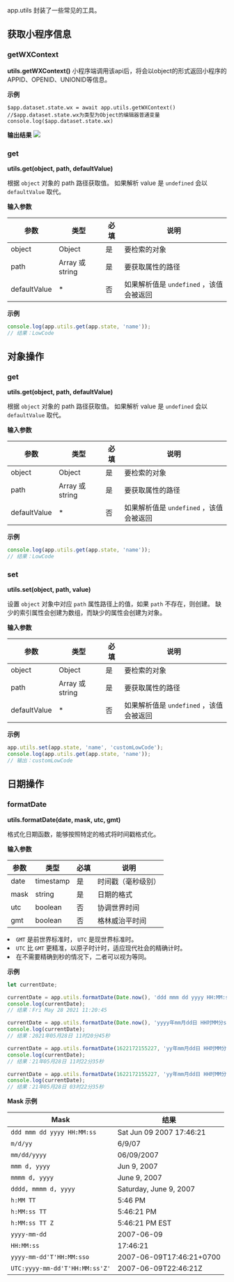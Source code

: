 ﻿app.utils 封装了一些常见的工具。
 
 ## 获取小程序信息
 ### getWXContext
 **utils.getWXContext()**
 小程序端调用该api后，将会以object的形式返回小程序的APPID、OPENID、UNIONID等信息。
 
 **示例**
 

```
$app.dataset.state.wx = await app.utils.getWXContext() //$app.dataset.state.wx为类型为Object的编辑器普通变量
console.log($app.dataset.state.wx)

```

**输出结果**
![](https://qcloudimg.tencent-cloud.cn/raw/0691f8715462b64c82615d440470d880.png)

### get[](id:get)

**utils.get(object, path, defaultValue)**

根据 `object` 对象的 path 路径获取值。 如果解析 value 是 `undefined` 会以 `defaultValue` 取代。

**输入参数**

| 参数 | 类型    | 必填 | 说明           |
| ---- | ------- | ---- | -------------- |
| object    | Object | 是   |  要检索的对象 |
| path    | Array 或 string | 是   | 要获取属性的路径 |
| defaultValue    | * | 否   | 如果解析值是 `undefined` ，该值会被返回 |

**示例**

```javascript
console.log(app.utils.get(app.state, 'name'));
// 结果：LowCode
```

## 对象操作

### get[](id:get)

**utils.get(object, path, defaultValue)**

根据 `object` 对象的 path 路径获取值。 如果解析 value 是 `undefined` 会以 `defaultValue` 取代。

**输入参数**

| 参数 | 类型    | 必填 | 说明           |
| ---- | ------- | ---- | -------------- |
| object    | Object | 是   |  要检索的对象 |
| path    | Array 或 string | 是   | 要获取属性的路径 |
| defaultValue    | * | 否   | 如果解析值是 `undefined` ，该值会被返回 |

**示例**

```javascript
console.log(app.utils.get(app.state, 'name'));
// 结果：LowCode
```

### set[](id:set)

**utils.set(object, path, value)**

设置 `object` 对象中对应 `path` 属性路径上的值，如果 `path` 不存在，则创建。 缺少的索引属性会创建为数组，而缺少的属性会创建为对象。

**输入参数**

| 参数 | 类型    | 必填 | 说明           |
| --------------- | --------------- | ------------- | ----------------------------------- |
| object          | Object          | 是            |  要检索的对象                         |
| path            | Array 或 string | 是            | 要获取属性的路径                       |
| defaultValue    | *               | 否            | 如果解析值是 `undefined` ，该值会被返回  |

**示例**

```javascript
app.utils.set(app.state, 'name', 'customLowCode');
console.log(app.utils.get(app.state, 'name'));
// 输出：customLowCode
```

## 日期操作

### formatDate[](id:formatDate)

**utils.formatDate(date, mask, utc, gmt)**

格式化日期函数，能够按照特定的格式将时间戳格式化。

**输入参数**

| 参数 | 类型    | 必填 | 说明           |
| ---- | ------- | ---- | -------------- |
| date    | timestamp | 是   | 时间戳（毫秒级别） |
| mask    | string | 是   | 日期的格式 |
| utc    | boolean | 否   | 协调世界时间 |
| gmt    | boolean | 否   | 格林威治平时间 |


<dx-alert infotype="explain" title="GMT 和 UTC 的差别：">

<li><code>GMT</code> 是前世界标准时， <code>UTC</code> 是现世界标准时。</li>
<li><code>UTC</code> 比 <code>GMT</code> 更精准，以原子时计时，适应现代社会的精确计时。</li>
<li>在不需要精确到秒的情况下，二者可以视为等同。</li>
</dx-alert>




**示例**

```javascript
let currentDate;

currentDate = app.utils.formatDate(Date.now(), 'ddd mmm dd yyyy HH:MM:ss');
console.log(currentDate);
// 结果：Fri May 28 2021 11:20:45

currentDate = app.utils.formatDate(Date.now(), 'yyyy年mm月dd日 HH时MM分ss秒');
console.log(currentDate);
// 结果：2021年05月28日 11时20分45秒

currentDate = app.utils.formatDate(1622172155227, 'yy年mm月dd日 HH时MM分ss秒', false, false);
console.log(currentDate);
// 结果：21年05月28日 11时22分35秒

currentDate = app.utils.formatDate(1622172155227, 'yy年mm月dd日 HH时MM分ss秒', true);
console.log(currentDate);
// 结果：21年05月28日 03时22分35秒
```

**Mask 示例**

| Mask                           | 结果                     |
| ------------------------------ | ------------------------ |
| `ddd mmm dd yyyy HH:MM:ss`     | Sat Jun 09 2007 17:46:21 |
| `m/d/yy`                       | 6/9/07                   |
| `mm/dd/yyyy`                   | 06/09/2007               |
| `mmm d, yyyy`                  | Jun 9, 2007              |
| `mmmm d, yyyy`                 | June 9, 2007             |
| `dddd, mmmm d, yyyy`           | Saturday, June 9, 2007   |
| `h:MM TT`                      | 5:46 PM                  |
| `h:MM:ss TT`                   | 5:46:21 PM               |
| `h:MM:ss TT Z`                 | 5:46:21 PM EST           |
| `yyyy-mm-dd`                   | 2007-06-09               |
| `HH:MM:ss`                     | 17:46:21                 |
| `yyyy-mm-dd'T'HH:MM:sso`       | 2007-06-09T17:46:21+0700 |
| `UTC:yyyy-mm-dd'T'HH:MM:ss'Z'` | 2007-06-09T22:46:21Z     |
